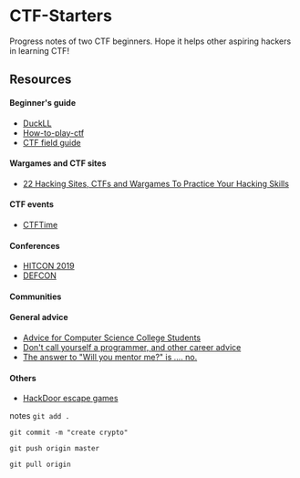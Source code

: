 # CTF-Starters
Progress notes of two CTF beginners.
Hope it helps other aspiring hackers in learning CTF!
## Resources
#### Beginner's guide
- [DuckLL](https://www.duckll.tw/2017/11/blog-post.html)
- [How-to-play-ctf](https://github.com/ktecv2000/How-to-play-CTF?source=post_page---------------------------)
- [CTF field guide](https://trailofbits.github.io/ctf/)

#### Wargames and CTF sites
- [22 Hacking Sites, CTFs and Wargames To Practice Your Hacking Skills](https://wheresmykeyboard.com/2016/07/hacking-sites-ctfs-wargames-practice-hacking-skills/)

#### CTF events
- [CTFTime](https://ctftime.org/)

#### Conferences
- [HITCON 2019](https://hitcon.org/2019/CMT/)
- [DEFCON](https://www.defcon.org/)

#### Communities

#### General advice
- [Advice for Computer Science College Students](http://www.joelonsoftware.com/articles/CollegeAdvice.html)
- [Don't call yourself a programmer, and other career advice](http://www.kalzumeus.com/2011/10/28/dont-call-yourself-a-programmer/)
- [The answer to "Will you mentor me?" is .... no.](http://pindancing.blogspot.com/2010/12/answer-to-will-you-mentor-me-is.html)

#### Others
- [HackDoor escape games](https://www.accupass.com/event/1906050355291064968019?fbclid=IwAR0daPpIUCYB4qhiG2sc43V_9fJ_mTT-sWmM9DTRGdxckpgHMxsls21RZ-E)

notes
`git add .`

`git commit -m "create crypto"`

`git push origin master`

`git pull origin`
